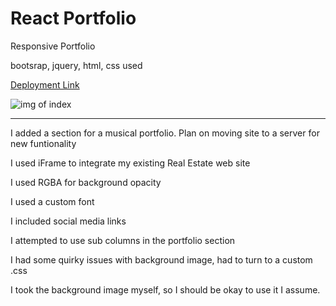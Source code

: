 # React Portfolio

Responsive Portfolio

bootsrap, jquery, html, css used



[Deployment Link](https://jsmithonline82.github.io/02-Portfolio/)

![img of index](https://github.com/jsmithonline82/reactportfolio/blob/master/public/assets/screenshot.png)

--------------------------------

I added a section for a musical portfolio. Plan on moving site to a server for new funtionality

I used iFrame to integrate my existing Real Estate web site

I used RGBA for background opacity

I used a custom font

I included social media links

I attempted to use sub columns in the portfolio section

I had some quirky issues with background image, had to turn to a custom .css

I took the background image myself, so I should be okay to use it I assume. 




